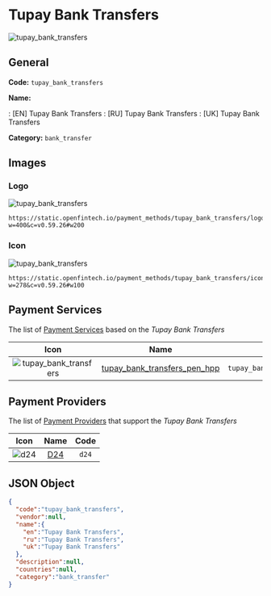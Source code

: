 
# Tupay Bank Transfers 
![tupay_bank_transfers](https://static.openfintech.io/payment_methods/tupay_bank_transfers/logo.svg?w=400&c=v0.59.26#w200)  

## General 
**Code:** `tupay_bank_transfers` 
 
**Name:** 
 
:	[EN] Tupay Bank Transfers 
:	[RU] Tupay Bank Transfers 
:	[UK] Tupay Bank Transfers 
 
**Category:** `bank_transfer` 
 

## Images 

### Logo 
![tupay_bank_transfers](https://static.openfintech.io/payment_methods/tupay_bank_transfers/logo.svg?w=400&c=v0.59.26#w200)  

```
https://static.openfintech.io/payment_methods/tupay_bank_transfers/logo.svg?w=400&c=v0.59.26#w200
```  

### Icon 
![tupay_bank_transfers](https://static.openfintech.io/payment_methods/tupay_bank_transfers/icon.svg?w=278&c=v0.59.26#w100)  

```
https://static.openfintech.io/payment_methods/tupay_bank_transfers/icon.svg?w=278&c=v0.59.26#w100
```  

## Payment Services 
 
The list of [Payment Services](/payment-services/) based on the _Tupay Bank Transfers_ 

|Icon|Name|Code| 
|:---:|:---:|:---:| 
|![tupay_bank_transfers](https://static.openfintech.io/payment_methods/tupay_bank_transfers/icon.svg?w=278&c=v0.59.26#w100) |[tupay_bank_transfers_pen_hpp](/payment-services/tupay_bank_transfers_pen_hpp/)|`tupay_bank_transfers_pen_hpp`| 
 

## Payment Providers 
 
The list of [Payment Providers](/payment-providers/) that support the _Tupay Bank Transfers_ 

|Icon|Name|Code| 
|:---:|:---:|:---:| 
|![d24](https://static.openfintech.io/payment_providers/d24/icon.svg?w=278&c=v0.59.26#w100) |[D24](/payment-providers/d24/)|`d24`| 
 

## JSON Object 

```json
{
  "code":"tupay_bank_transfers",
  "vendor":null,
  "name":{
    "en":"Tupay Bank Transfers",
    "ru":"Tupay Bank Transfers",
    "uk":"Tupay Bank Transfers"
  },
  "description":null,
  "countries":null,
  "category":"bank_transfer"
}
```  
